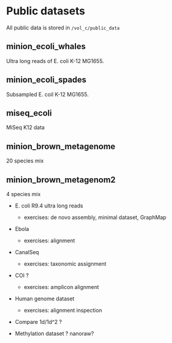 # Public datasets

All public data is stored in ``/vol_c/public_data``

## minion_ecoli_whales

Ultra long reads of E. coli K-12 MG1655.

## minion_ecoli_spades

Subsampled E. coil K-12 MG1655.

## miseq_ecoli

MiSeq K12 data

## minion_brown_metagenome

20 species mix

## minion_brown_metagenom2

4 species mix



- E. coli R9.4 ultra long reads
  - exercises: de novo assembly, minimal dataset, GraphMap

- Ebola
  - exercises: alignment

- CanalSeq
  - exercises: taxonomic assignment

- COI ?
  - exercises: amplicon alignment

- Human genome dataset
  - exercises: alignment inspection

- Compare 1d/1d^2 ?


- Methylation dataset ? nanoraw?

